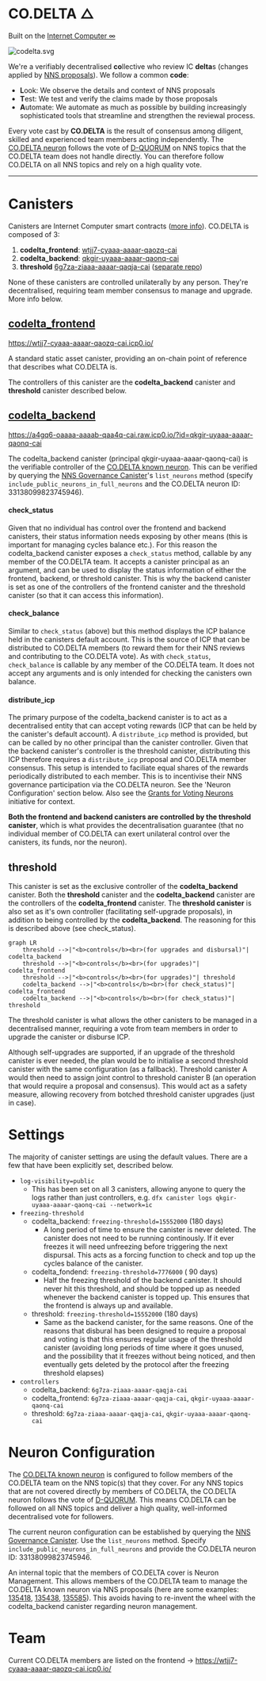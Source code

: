 # CO.DELTA △
Built on the [Internet Computer ∞](https://internetcomputer.org/) 

![codelta.svg](https://wtjj7-cyaaa-aaaar-qaozq-cai.icp0.io/codelta.svg)

We're a verifiably decentralised **co**llective who review IC **delta**s (changes applied by [NNS proposals](https://dashboard.internetcomputer.org/governance?s=100&topic=TOPIC_API_BOUNDARY_NODE_MANAGEMENT|TOPIC_APPLICATION_CANISTER_MANAGEMENT|TOPIC_GOVERNANCE|TOPIC_IC_OS_VERSION_DEPLOYMENT|TOPIC_IC_OS_VERSION_ELECTION|TOPIC_KYC|TOPIC_NETWORK_ECONOMICS|TOPIC_NODE_ADMIN|TOPIC_NODE_PROVIDER_REWARDS|TOPIC_PARTICIPANT_MANAGEMENT|TOPIC_PROTOCOL_CANISTER_MANAGEMENT|TOPIC_SERVICE_NERVOUS_SYSTEM_MANAGEMENT|TOPIC_SNS_AND_COMMUNITY_FUND|TOPIC_SUBNET_MANAGEMENT|TOPIC_SUBNET_RENTAL|TOPIC_SYSTEM_CANISTER_MANAGEMENT)). We follow a common **code**:

- **L**ook: We observe the details and context of NNS proposals
- **T**est: We test and verify the claims made by those proposals
- **A**utomate: We automate as much as possible by building increasingly sophisticated tools that streamline and strengthen the reviewal process.

Every vote cast by **CO.DELTA** is the result of consensus among diligent, skilled and experienced team members acting independently. The [CO.DELTA neuron](https://dashboard.internetcomputer.org/neuron/33138099823745946) follows the vote of [D-QUORUM](https://dashboard.internetcomputer.org/neuron/4713806069430754115) on NNS topics that the CO.DELTA team does not handle directly. You can therefore follow CO.DELTA on all NNS topics and rely on a high quality vote.

-------

# Canisters

Canisters are Internet Computer smart contracts ([more info](https://internetcomputer.org/docs/building-apps/essentials/canisters)). CO.DELTA is composed of 3:

1. **codelta_frontend**: [wtjj7-cyaaa-aaaar-qaozq-cai](https://dashboard.internetcomputer.org/canister/wtjj7-cyaaa-aaaar-qaozq-cai)
2. **codelta_backend**: [qkgir-uyaaa-aaaar-qaonq-cai](https://dashboard.internetcomputer.org/canister/qkgir-uyaaa-aaaar-qaonq-cai)
3. **threshold** [6g7za-ziaaa-aaaar-qaqja-cai](https://dashboard.internetcomputer.org/canister/6g7za-ziaaa-aaaar-qaqja-cai) ([separate repo](https://github.com/aodl/threshold))

None of these canisters are controlled unilaterally by any person. They're decentralised, requiring team member consensus to manage and upgrade. More info below.

## [codelta_frontend](https://dashboard.internetcomputer.org/canister/wtjj7-cyaaa-aaaar-qaozq-cai)

https://wtjj7-cyaaa-aaaar-qaozq-cai.icp0.io/

A standard static asset canister, providing an on-chain point of reference that describes what CO.DELTA is.

The controllers of this canister are the **codelta_backend** canister and **threshold** canister described below.

## [codelta_backend](https://dashboard.internetcomputer.org/canister/qkgir-uyaaa-aaaar-qaonq-cai)

https://a4gq6-oaaaa-aaaab-qaa4q-cai.raw.icp0.io/?id=qkgir-uyaaa-aaaar-qaonq-cai

The codelta_backend canister (principal qkgir-uyaaa-aaaar-qaonq-cai) is the verifiable controller of the [CO.DELTA known neuron](https://dashboard.internetcomputer.org/neuron/33138099823745946). This can be verified by querying the [NNS Governance Canister](https://dashboard.internetcomputer.org/canister/rrkah-fqaaa-aaaaa-aaaaq-cai)'s `list_neurons` method (specify `include_public_neurons_in_full_neurons` and the CO.DELTA neuron ID: 33138099823745946).

#### check_status
Given that no individual has control over the frontend and backend canisters, their status information needs exposing by other means (this is important for managing cycles balance etc.). For this reason the codelta_backend canister exposes a `check_status` method, callable by any member of the CO.DELTA team. It accepts a canister principal as an argument, and can be used to display the status information of either the frontend, backend, or threshold canister. This is why the backend canister is set as one of the controllers of the frontend canister and the threshold canister (so that it can access this information).

#### check_balance
Similar to `check_status` (above) but this method displays the ICP balance held in the canisters default account. This is the source of ICP that can be distributed to CO.DELTA members (to reward them for their NNS reviews and contributing to the CO.DELTA vote). As with `check_status`, `check_balance` is callable by any member of the CO.DELTA team. It does not accept any arguments and is only intended for checking the canisters own balance.

#### distribute_icp
The primary purpose of the codelta_backend canister is to act as a decentralised entity that can accept voting rewards (ICP that can be held by the canister's default account). A `distribute_icp` method is provided, but can be called by no other principal than the canister controller. Given that the backend canister's controller is the threshold canister, distributing this ICP therefore requires a `distribute_icp` proposal and CO.DELTA member consensus. This setup is intended to faciliate equal shares of the rewards periodically distributed to each member. This is to incentivise their NNS governance participation via the CO.DELTA neuron. See the 'Neuron Configuration' section below. Also see the [Grants for Voting Neurons](https://forum.dfinity.org/t/grants-for-voting-neurons/32721) initiative for context.

**Both the frontend and backend canisters are controlled by the threshold canister**, which is what provides the decentralisation guarantee (that no individual member of CO.DELTA can exert unilateral control over the canisters, its funds, nor the neuron).

## threshold

This canister is set as the exclusive controller of the **codelta_backend** canister. Both the **threshold** canister and the **codelta_backend** canister are the controllers of the **codelta_frontend** canister. The **threshold canister** is also set as it's own controller (facilitating self-upgrade proposals), in addition to being controlled by the **codelta_backend**. The reasoning for this is described above (see check_status).

```mermaid
graph LR
    threshold -->|"<b>controls</b><br>(for upgrades and disbursal)"| codelta_backend
    threshold -->|"<b>controls</b><br>(for upgrades)"| codelta_frontend
    threshold -->|"<b>controls</b><br>(for upgrades)"| threshold
    codelta_backend -->|"<b>controls</b><br>(for check_status)"| codelta_frontend
    codelta_backend -->|"<b>controls</b><br>(for check_status)"| threshold
```

The threshold canister is what allows the other canisters to be managed in a decentralised manner, requiring a vote from team members in order to upgrade the canister or disburse ICP.

Although self-upgrades are supported, if an upgrade of the threshold canister is ever needed, the plan would be to initialise a second threshold canister with the same configuration (as a fallback). Threshold canister A would then need to assign joint control to threshold canister B (an operation that would require a proposal and consensus). This would act as a safety measure, allowing recovery from botched threshold canister upgrades (just in case).

# Settings

The majority of canister settings are using the default values. There are a few that have been explicitly set, described below.

- `log-visibility=public`
  - This has been set on all 3 canisters, allowing anyone to query the logs rather than just controllers, e.g. `dfx canister logs qkgir-uyaaa-aaaar-qaonq-cai --network=ic`
- `freezing-threshold`
  - codelta_backend: `freezing-threshold=15552000` (180 days)
    - A long period of time to ensure the canister is never deleted. The canister does not need to be running continously. If it ever freezes it will need unfreezing before triggering the next dispursal. This acts as a forcing function to check and top up the cycles balance of the canister.  
  - codelta_fondend: `freezing-threshold=7776000` ( 90 days)
    - Half the freezing threshold of the backend canister. It should never hit this threshold, and should be topped up as needed whenever the backend canister is topped up. This ensures that the frontend is always up and available.
  - threshold: `freezing-threshold=15552000` (180 days)
    - Same as the backend canister, for the same reasons. One of the reasons that disbural has been designed to require a proposal and voting is that this ensures regular usage of the threshold canister (avoiding long periods of time where it goes unused, and the possibility that it freezes without being noticed, and then eventually gets deleted by the protocol after the freezing threshold elapses)
- `controllers`
  - codelta_backend: `6g7za-ziaaa-aaaar-qaqja-cai`
  - codelta_frontend: `6g7za-ziaaa-aaaar-qaqja-cai`, `qkgir-uyaaa-aaaar-qaonq-cai`
  - threshold: `6g7za-ziaaa-aaaar-qaqja-cai`, `qkgir-uyaaa-aaaar-qaonq-cai`

# Neuron Configuration

The [CO.DELTA known neuron](https://dashboard.internetcomputer.org/neuron/33138099823745946) is configured to follow members of the CO.DELTA team on the NNS topic(s) that they cover. For any NNS topics that are not covered directly by members of CO.DELTA, the CO.DELTA neuron follows the vote of [D-QUORUM](https://dashboard.internetcomputer.org/neuron/4713806069430754115). This means CO.DELTA can be followed on all NNS topics and deliver a high quality, well-informed decentralised vote for followers.

The current neuron configuration can be established by querying the [NNS Governance Canister](https://dashboard.internetcomputer.org/canister/rrkah-fqaaa-aaaaa-aaaaq-cai). Use the `list_neurons` method. Specify `include_public_neurons_in_full_neurons` and provide the CO.DELTA neuron ID: 33138099823745946.

An internal topic that the members of CO.DELTA cover is Neuron Management. This allows members of the CO.DELTA team to manage the CO.DELTA known neuron via NNS proposals (here are some examples: [135418](https://dashboard.internetcomputer.org/proposal/135418), [135438](https://dashboard.internetcomputer.org/proposal/135438), [135585](https://dashboard.internetcomputer.org/proposal/135585)). This avoids having to re-invent the wheel with the codelta_backend canister regarding neuron management.

# Team

Current CO.DELTA members are listed on the frontend -> https://wtjj7-cyaaa-aaaar-qaozq-cai.icp0.io/

